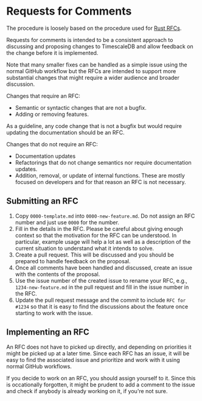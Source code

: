 # Requests for Comments

The procedure is loosely based on the procedure used for [Rust
RFCs](https://github.com/rust-lang/rfcs). 

Requests for comments is intended to be a consistent approach to
discussing and proposing changes to TimescaleDB and allow feedback on
the change before it is implemented.

Note that many smaller fixes can be handled as a simple issue using
the normal GitHub workflow but the RFCs are intended to support more
substantial changes that might require a wider audience and broader
discussion.

Changes that require an RFC:
- Semantic or syntactic changes that are not a bugfix.
- Adding or removing features.

As a guideline, any code change that is not a bugfix but would require
updating the documentation should be an RFC.

Changes that do not require an RFC:
- Documentation updates
- Refactorings that do not change semantics nor require documentation
  updates.
- Addition, removal, or update of internal functions. These are mostly
  focused on developers and for that reason an RFC is not necessary.

## Submitting an RFC

1. Copy `0000-template.md` into `0000-new-feature.md`. Do not assign
   an RFC number and just use `0000` for the number.
2. Fill in the details in the RFC. Please be careful about giving
   enough context so that the motivation for the RFC can be
   understood. In particular, example usage will help a lot as well as
   a description of the current situation to understand what it
   intends to solve.
3. Create a pull request. This will be discussed and you should be
   prepared to handle feedback on the proposal.
4. Once all comments have been handled and discussed, create an issue
   with the contents of the proposal.
5. Use the issue number of the created issue to rename your RFC, e.g.,
   `1234-new-feature.md` in the pull request and fill in the issue
   number in the RFC.
6. Update the pull request message and the commit to include `RFC for
   #1234` so that it is easy to find the discussions about the feature
   once starting to work with the issue.

## Implementing an RFC

An RFC does not have to picked up directly, and depending on
priorities it might be picked up at a later time. Since each RFC has
an issue, it will be easy to find the associated issue and prioritize
and work with it using normal GitHub workflows.

If you decide to work on an RFC, you should assign yourself to
it. Since this is occationally forgotten, it might be prudent to add a
comment to the issue and check if anybody is already working on it, if
you're not sure.



